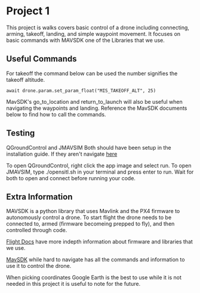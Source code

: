 # Project 1
This project is walks covers basic control of a drone including connecting, arming, takeoff, landing, and simple waypoint movement.
It focuses on basic commands with MAVSDK one of the Libraries that we use.

## Useful Commands
For takeoff the command below can be used the number signifies the takeoff altitude.

```
await drone.param.set_param_float("MIS_TAKEOFF_ALT", 25)
```

MavSDK's go_to_location and return_to_launch will also be useful when navigating the waypoints and landing.
Reference the MavSDK documents below to find how to call the commands.

## Testing
QGroundControl and JMAVSIM
Both should have been setup in the installation guide. If they aren't navigate [here](https://missourimrr.github.io/docs/flight/installation_guide/)

To open QGroundControl, right click the app image and select run.
To open JMAVSIM, type ./opensitl.sh in your terminal and press enter to run.
Wait for both to open and connect before running your code.

## Extra Information
MAVSDK is a python library that uses Mavlink and the PX4 firmware to autonomously control a drone.
To start flight the drone needs to be connected to, armed (firmware becomeing prepped to fly), and then controlled through code.

[Flight Docs](https://missourimrr.github.io/docs/flight/) have more indepth information about firmware and libraries that we use.

[MavSDK](http://mavsdk-python-docs.s3-website.eu-central-1.amazonaws.com) while hard to navigate has all the commands and information to use it to control the drone.

When picking coordinates Google Earth is the best to use while it is not needed in this project it is useful to note for the future.
